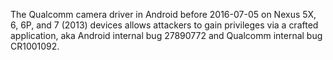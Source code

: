 The Qualcomm camera driver in Android before 2016-07-05 on Nexus 5X, 6, 6P, and 7 (2013) devices allows attackers to gain privileges via a crafted application, aka Android internal bug 27890772 and Qualcomm internal bug CR1001092.